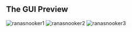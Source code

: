 ## The GUI Preview
![ranasnooker1](https://github.com/user-attachments/assets/70fab6bc-c1ad-451d-b534-82ec2d1d5581)
![ranasnooker2](https://github.com/user-attachments/assets/acd3bb2c-de5f-484d-8ce1-d8e338471d38)
![ranasnooker3](https://github.com/user-attachments/assets/b3c86aa7-cc26-4ec0-976d-3a64d78b20e8)
